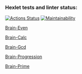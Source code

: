 ### Hexlet tests and linter status:
[![Actions Status](https://github.com/AlexandraMarder/fullstack-javascript-project-44/actions/workflows/hexlet-check.yml/badge.svg)](https://github.com/AlexandraMarder/fullstack-javascript-project-44/actions)
[![Maintainability](https://api.codeclimate.com/v1/badges/5e54888390f7b9307c12/maintainability)](https://codeclimate.com/github/AlexandraMarder/fullstack-javascript-project-44_new/maintainability)

[Brain-Even](https://asciinema.org/a/HUZgKKM7mcm9yUoLnpeY6ZXVx)

[Brain-Calc](https://asciinema.org/a/DmG4kFIy1D0poWufxGsTSEB7x)

[Brain-Gcd](https://asciinema.org/a/V0Uyzw4iZ39almqzGuG9UAD5e)

[Brain-Progression](https://asciinema.org/a/8zxQMwA4RcV8Ku0srIHzAC8XJ)

[Brain-Prime](https://asciinema.org/a/uLaCVkUOtFSoYnAunrMH2KZjr)
